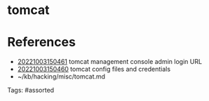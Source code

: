 # tomcat

# References
- [20221003150461](/zet/20221003150461/README.md) tomcat management console admin login URL
- [20221003150460](/zet/20221003150460/README.md) tomcat config files and credentials
- ~/kb/hacking/misc/tomcat.md

Tags:
    #assorted
